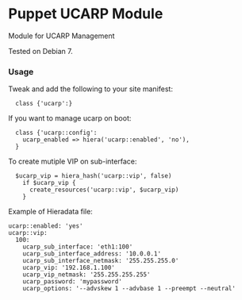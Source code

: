 # Puppet UCARP Module

Module for UCARP Management

Tested on Debian 7.

### Usage
Tweak and add the following to your site manifest:
```
  class {'ucarp':}
```

If you want to manage ucarp on boot:
```
  class {'ucarp::config':
    ucarp_enabled => hiera('ucarp::enabled', 'no'),
  }
```

To create mutiple VIP on sub-interface:
```
  $ucarp_vip = hiera_hash('ucarp::vip', false)
    if $ucarp_vip {
      create_resources('ucarp::vip', $ucarp_vip)
    }
```

Example of Hieradata file:
```
ucarp::enabled: 'yes'
ucarp::vip:
  100:
    ucarp_sub_interface: 'eth1:100'
    ucarp_sub_interface_address: '10.0.0.1'
    ucarp_sub_interface_netmask: '255.255.255.0'
    ucarp_vip: '192.168.1.100'
    ucarp_vip_netmask: '255.255.255.255'
    ucarp_password: 'mypassword'
    ucarp_options: '--advskew 1 --advbase 1 --preempt --neutral'
```
